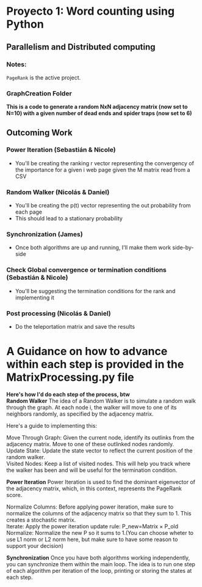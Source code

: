 # Proyecto 1: Word counting using Python

## Parallelism and Distributed computing

### Notes:

`PageRank` is the active project.

### GraphCreation Folder

**This is a code to generate a random NxN adjacency matrix (now set to N=10) with a given number of dead ends and spider traps (now set to 6)**

## Outcoming Work

### Power Iteration (Sebastián & Nicole)

- You'll be creating the ranking r vector representing the convergency of the importance for a given i web page given the M matrix read from a CSV

### Random Walker (Nicolás & Daniel)

- You'll be creating the p(t) vector representing the out probability from each page
- This should lead to a stationary probability

### Synchronization (James)

- Once both algorithms are up and running, I'll make them work side-by-side

### Check Global convergence or termination conditions (Sebastián & Nicole)

- You'll be suggesting the termination conditions for the rank and implementing it

### Post processing (Nicolás & Daniel)

- Do the teleportation matrix and save the results

# A Guidance on how to advance within each step is provided in the MatrixProcessing.py file
**Here's how I'd do each step of the process, btw**  
**Random Walker**
The idea of a Random Walker is to simulate a random walk through the graph. At each node i, the walker will move to one of its neighbors randomly, as specified by the adjacency matrix.

Here's a guide to implementing this:

Move Through Graph: Given the current node, identify its outlinks from the adjacency matrix. Move to one of these outlinked nodes randomly.  
Update State: Update the state vector to reflect the current position of the random walker.  
Visited Nodes: Keep a list of visited nodes. This will help you track where the walker has been and will be useful for the termination condition.  

**Power Iteration**
Power Iteration is used to find the dominant eigenvector of the adjacency matrix, which, in this context, represents the PageRank score.

Normalize Columns: Before applying power iteration, make sure to normalize the columns of the adjacency matrix so that they sum to 1. This creates a stochastic matrix.  
Iterate: Apply the power iteration update rule: P_new=Matrix × P_old  
Normalize: Normalize the new P so it sums to 1.(You can choose wheter to use L1 norm or L2 norm here, but make sure to have some reason to support your decision)  

**Synchronization**
Once you have both algorithms working independently, you can synchronize them within the main loop. The idea is to run one step of each algorithm per iteration of the loop, printing or storing the states at each step.
